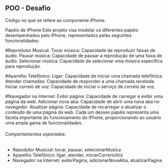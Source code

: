 ## POO - Desafio

Código no que se refere ao componente iPhone.

Papéis do iPhone
Este projeto visa modelar os diferentes papéis desempenhados pelo iPhone, representados pelas seguintes funcionalidades:

#Reprodutor Musical:
Tocar música: Capacidade de reproduzir faixas de áudio.
Pausar música: Capacidade de pausar a reprodução de uma faixa de áudio.
Selecionar música: Capacidade de selecionar uma música específica para reprodução.

#Aparelho Telefônico:
Ligar: Capacidade de iniciar uma chamada telefônica.
Atender chamadas: Capacidade de responder a uma chamada recebida.
Iniciar correio de voz: Capacidade de iniciar o serviço de correio de voz.

#Navegador na Internet:
Exibir página: Capacidade de carregar e exibir uma página da web.
Adicionar nova aba: Capacidade de abrir uma nova aba no navegador.
Atualizar página: Capacidade de recarregar e atualizar o conteúdo de uma página da web.
Cada um desses papéis representa uma faceta importante do funcionamento do iPhone, proporcionando ao usuário uma ampla gama de funcionalidades.

###### Comportamentos esperados:
* Repodutor Musicial: tocar, pausar, selecionarMusica
* Aparelho Telefônico: ligar, atender, iniciarCorrerioVoz
* Navegador na Internet: exibirPagina, adicionarNovaAba, atualizarPagina